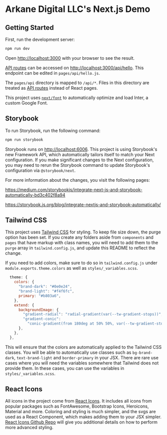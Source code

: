 # Arkane Digital LLC's Next.js Demo

## Getting Started

First, run the development server:

```bash
npm run dev
```

Open [http://localhost:3000](http://localhost:3000) with your browser to see the result.

[API routes](https://nextjs.org/docs/api-routes/introduction) can be accessed on [http://localhost:3000/api/hello](http://localhost:3000/api/hello). This endpoint can be edited in `pages/api/hello.js`.

The `pages/api` directory is mapped to `/api/*`. Files in this directory are treated as [API routes](https://nextjs.org/docs/api-routes/introduction) instead of React pages.

This project uses [`next/font`](https://nextjs.org/docs/basic-features/font-optimization) to automatically optimize and load Inter, a custom Google Font.

## Storybook

To run Storybook, run the following command:

```bash
npm run storybook
```

Storybook runs on [http://localhost:6006](http://localhost:6006). This project is using Storybook's new Framework API, which automatically tailors itself to match your Next configuration. If you make significant changes to the Next configuration, you may need to rerun the Storybook command to update Storybook's configuration via `@storybook/next`.

For more information about the changes, you visit the following pages:

https://medium.com/storybookjs/integrate-next-js-and-storybook-automatically-bd3c402f8a94

https://storybook.js.org/blog/integrate-nextjs-and-storybook-automatically/

## Tailwind CSS

This project uses [Tailwind CSS](https://tailwindcss.com/) for styling. To keep file size down, the purge option has been set. If you create any folders aside from `components` and `pages` that have markup with class names, you will need to add them to the `purge` array in `tailwind.config.js`, and update this README to reflect the change.

If you need to add colors, make sure to do so in `tailwind.config.js` under `module.exports.theme.colors` as well as `styles/_variables.scss`.

```js
  theme: {
    colors: {
      "brand-dark": "#0e0e24",
      "brand-light": "#f4f6fc",
      primary: "#b803a6",
    },
    extend: {
      backgroundImage: {
        "gradient-radial": "radial-gradient(var(--tw-gradient-stops))",
        "gradient-conic":
          "conic-gradient(from 180deg at 50% 50%, var(--tw-gradient-stops))",
      },
    },
  },
```

This will ensure that the colors are automatically applied to the Tailwind CSS classes. You will be able to automatically use classes such as `bg-brand-dark`, `text-brand-light` and `border-primary` in your JSX. There are rare use cases where you will need the variables somewhere that Tailwind does not provide them. In these cases, you can use the variables in `styles/_variables.scss`.

## React Icons

All icons in the project come from [React Icons](https://react-icons.github.io/react-icons/). It includes all icons from popular packages such as FontAwesome, Bootstrap Icons, Heroicons, Material and more. Coloring and styling is much simpler, and the svgs are used as a React Component, which makes adding them to your JSX simpler. [React Icons Github Repo](https://github.com/react-icons/react-icons) will give you additional details on how to perform more advanced styling.
